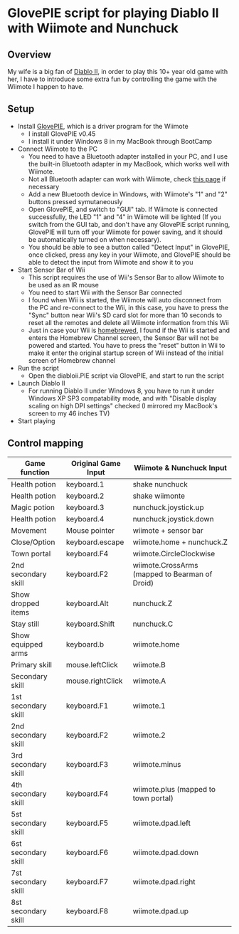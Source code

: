 # GlovePIE script for playing Diablo II with Wiimote and Nunchuck
## Overview
My wife is a big fan of [Diablo II](http://en.wikipedia.org/wiki/Diablo_II), in order to play this 10+ year old game with her, I have to introduce some extra fun by controlling the game with the Wiimote I happen to have.
## Setup
* Install [GlovePIE](http://glovepie.org/glovepie.php), which is a driver program for the Wiimote
	* I install GlovePIE v0.45
	* I install it under Windows 8 in my MacBook through BootCamp
* Connect Wiimote to the PC
	* You need to have a Bluetooth adapter installed in your PC, and I use the built-in Bluetooth adapter in my MacBook, which works well with Wiimote. 
	* Not all Bluetooth adapter can work with Wiimote, check [this page](http://wiibrew.org/wiki/List_of_Working_Bluetooth_Devices) if necessary
	* Add a new Bluetooth device in Windows, with Wiimote's "1" and "2" buttons pressed symutaneously
	* Open GlovePIE, and switch to "GUI" tab. If Wiimote is connected successfully, the LED "1" and "4" in Wiimote will be lighted (If you switch from the GUI tab, and don't have any GlovePIE script running, GlovePIE will turn off your Wiimote for power saving, and it should be automatically turned on when necessary).
	* You should be able to see a button called "Detect Input" in GlovePIE, once clicked, press any key in your Wiimote, and GlovePIE should be able to detect the input from Wiimote and show it to you
* Start Sensor Bar of Wii
	* This script requires the use of Wii's Sensor Bar to allow Wiimote to be used as an IR mouse
	* You need to start Wii with the Sensor Bar connected
	* I found when Wii is started, the Wiimote will auto disconnect from the PC and re-connect to the Wii, in this case, you have to press the "Sync" button near Wii's SD card slot for more than 10 seconds to reset all the remotes and delete all Wiimote information from this Wii
	* Just in case your Wii is [homebrewed](http://wiibrew.org/wiki/Homebrew_Channel), I found if the Wii is started and enters the Homebrew Channel screen, the Sensor Bar will not be powered and started. You have to press the "reset" button in Wii to make it enter the original startup screen of Wii instead of the initial screen of Homebrew channel
* Run the script
	* Open the diabloii.PIE script via GlovePIE, and start to run the script
* Launch Diablo II
	* For running Diablo II under Windows 8, you have to run it under Windows XP SP3 compatability mode, and with "Disable display scaling on high DPI settings" checked (I mirrored my MacBook's screen to my 46 inches TV)
* Start playing

## Control mapping
| Game function | Original Game Input | Wiimote & Nunchuck Input |
| ------------  | ------------- | ------------   |
| Health potion	 | keyboard.1 | shake nunchuck |
| Health potion	 | keyboard.2 | shake wiimonte |
| Magic potion	 | keyboard.3 | nunchuck.joystick.up |
| Health potion	 | keyboard.4 | nunchuck.joystick.down |
| Movement      | Mouse pointer		| wiimote + sensor bar |
| Close/Option  | keyboard.escape	| wiimote.home + nunchuck.Z |
| Town portal   | keyboard.F4		| wiimote.CircleClockwise |
| 2nd secondary skill | keyboard.F2         | wiimote.CrossArms (mapped to Bearman of Droid) |
| Show dropped items  | keyboard.Alt			| nunchuck.Z |
| Stay still          | keyboard.Shift		    | nunchuck.C |
| Show equipped arms  | keyboard.b				| wiimote.home |
| Primary skill	       | mouse.leftClick	    | wiimote.B |
| Secondary skill     | mouse.rightClick	    | wiimote.A |
| 1st secondary skill | keyboard.F1			| wiimote.1 |
| 2nd secondary skill | keyboard.F2			| wiimote.2 |
| 3rd secondary skill | keyboard.F3			| wiimote.minus |
| 4th secondary skill | keyboard.F4			| wiimote.plus (mapped to town portal) |
| 5st secondary skill | keyboard.F5			| wiimote.dpad.left |
| 6st secondary skill | keyboard.F6			| wiimote.dpad.down |
| 7st secondary skill | keyboard.F7			| wiimote.dpad.right |
| 8st secondary skill | keyboard.F8			| wiimote.dpad.up |

